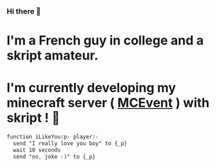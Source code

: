 ### **Hi there 👋**

# I'm a French guy in college and a skript amateur.
# I'm currently developing my minecraft server ( [MCEvent](https://mcevent.ga/discord) ) with skript ! 🌠

```css
function iLikeYou(p: player):
  send "I really love you boy" to {_p}
  wait 10 seconds
  send "no, joke :)" to {_p}
```
